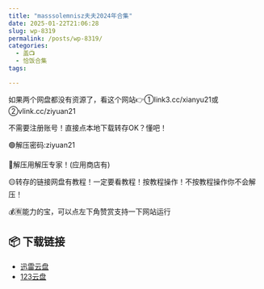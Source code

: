 ```yaml
---
title: "masssolemnisz夫夫2024年合集"
date: 2025-01-22T21:06:28
slug: wp-8319
permalink: /posts/wp-8319/
categories:
  - 盖📺
  - 恰饭合集
tags:

---
```


如果两个网盘都没有资源了，看这个网站👉①link3.cc/xianyu21或②vlink.cc/ziyuan21

不需要注册账号！直接点本地下载转存OK？懂吧！

🟢解压密码:ziyuan21

🔵解压用解压专家！(应用商店有)

🟡转存的链接网盘有教程！一定要看教程！按教程操作！不按教程操作你不会解压！

💰🈶能力的宝，可以点左下角赞赏支持一下网站运行

## 📦 下载链接
- [迅雷云盘](https://blziyuan21.com/pay-download/8319?key=2d27fac31d&down_id=0)
- [123云盘](https://blziyuan21.com/pay-download/8319?key=2d27fac31d&down_id=1)

